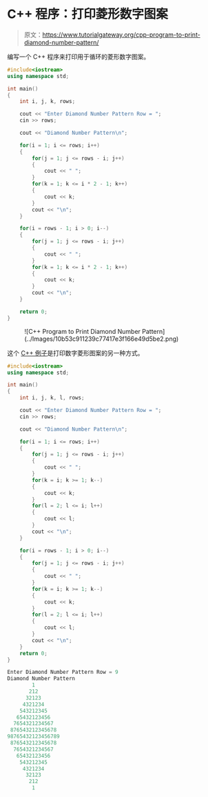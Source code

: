 # C++ 程序：打印菱形数字图案

> 原文：<https://www.tutorialgateway.org/cpp-program-to-print-diamond-number-pattern/>

编写一个 C++ 程序来打印用于循环的菱形数字图案。

```cpp
#include<iostream>
using namespace std;

int main()
{
	int i, j, k, rows;

    cout << "Enter Diamond Number Pattern Row = ";
    cin >> rows;

    cout << "Diamond Number Pattern\n"; 

    for(i = 1; i <= rows; i++)
    {
    	for(j = 1; j <= rows - i; j++)
		{
            cout << " ";
        }
        for(k = 1; k <= i * 2 - 1; k++)
        {
            cout << k;
        }
        cout << "\n";
    }	

    for(i = rows - 1; i > 0; i--)
    {
    	for(j = 1; j <= rows - i; j++)
		{
            cout << " ";
        }
        for(k = 1; k <= i * 2 - 1; k++)
        {
            cout << k;
        }
        cout << "\n";
    }

 	return 0;
}
```

<figure class="wp-block-image size-large">![C++ Program to Print Diamond Number Pattern](../Images/10b53c911239c77417e3f166e49d5be2.png)</figure>

这个 [C++ 例子](https://www.tutorialgateway.org/cpp-programs/)是打印数字菱形图案的另一种方式。

```cpp
#include<iostream>
using namespace std;

int main()
{
	int i, j, k, l, rows;

    cout << "Enter Diamond Number Pattern Row = ";
    cin >> rows;

    cout << "Diamond Number Pattern\n"; 

    for(i = 1; i <= rows; i++)
    {
    	for(j = 1; j <= rows - i; j++)
		{
            cout << " ";
        }
        for(k = i; k >= 1; k--)
        {
            cout << k;
        }
        for(l = 2; l <= i; l++)
        {
            cout << l;
        }
        cout << "\n";
    }	

    for(i = rows - 1; i > 0; i--)
    {
    	for(j = 1; j <= rows - i; j++)
		{
            cout << " ";
        }
        for(k = i; k >= 1; k--)
        {
            cout << k;
        }
        for(l = 2; l <= i; l++)
        {
            cout << l;
        }
        cout << "\n";
    }	
 	return 0;
}
```

```cpp
Enter Diamond Number Pattern Row = 9
Diamond Number Pattern
        1
       212
      32123
     4321234
    543212345
   65432123456
  7654321234567
 876543212345678
98765432123456789
 876543212345678
  7654321234567
   65432123456
    543212345
     4321234
      32123
       212
        1
```
